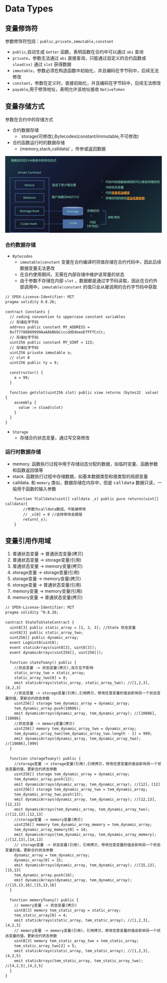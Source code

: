 # Data Types
## 变量修饰符
参数修饰符包括：`public,private,immutable,constant`
- `public`,自动生成 `Getter` 函数，表明函数在合约中可以通过 `abi` 查询
- `private`，参数无法通过 `abi` 直接查询，只能通过自定义的合约函数或 `sload(xx)` 通过 `slot` 获得数据
- `immutable`，参数必须在构造函数中初始化，并且编码在字节码中，后续无法修改
- `constant`，参数在定义时，直接初始化，并且编码在字节码中，后续无法修改
- `payable`,用于修饰地址，表明允许该地址接收 `NativeToken`
## 变量存储方式
参数在合约中的存储方式
- 合约数据存储
  - `storage(可修改),Bytecodes(constant/immutable,不可修改)
- 合约函数运行时的数据存储
  - (memory,stack,calldata)`，传参或返回数据

![](./images/evm_account.png)
### 合约数据存储
- `Bytecodes`
  - `immutable|constant` 变量在合约编译时将值存储在合约代码中，因此后续数据变量无法更改
  - 在合约使用期间，无需在内部存储中维护该常量的状态
  - 由于参数不存储在内部 `slot` ，数据都是通过字节码读取，因此在合约外部调用中，`immutable|constant` 的值只会从被调用的合约字节码中获取
```solidity
// SPDX-License-Identifier: MIT
pragma solidity 0.8.26;

contract Constants {
  // coding convention to uppercase constant variables
  // 存储在字节码
  address public constant MY_ADDRESS =
  0x777788889999AaAAbBbbCcccddDdeeeEfFFfCcCc;
  // 存储在字节码
  uint256 public constant MY_UINT = 123;
  // 存储在字节码
  uint256 private immutable a;
  // slot 0
  uint256 public ty = 9;

  constructor() {
    a = 99;
  }

  function getslot(uint256 slot) public view returns (bytes32  value) {
    assembly {
      value := sload(slot)
    }
  }
}
```
- `Storage`
  - 存储合约状态变量，通过写交易修改
### 运行时数据存储
- memory. 函数执行过程中用于存储动态分配的数据，如临时变量、函数参数和函数返回值等
- stack. 函数执行过程中存储数据，如基本数据类型和值类型的局部变量
- calldata. 和 `memory` 类似，数据存储在内存中，但是 <kbd>calldata</kbd> 数据只读，一般用于函数的输入参数
```solidity
    function fCalldata(uint[] calldata _x) public pure returns(uint[] calldata){
        //参数为calldata数组，不能被修改
        // _x[0] = 0 //这样修改会报错
        return(_x);
    }
```
## 变量引用作用域
1. 普通状态变量 -> 普通状态变量(拷贝)
2. 普通状态变量 -> storage变量(引用)
3. 普通状态变量 -> memory变量(拷贝)
4. storage变量 -> storage变量(引用)
5. storage变量 -> memory变量(拷贝)
6. storage变量 -> 普通状态变量(引用)
7. memory变量 -> memory变量(引用)
8. memory变量 -> 普通状态变量(拷贝)
```solidity
// SPDX-License-Identifier: MIT
pragma solidity ^0.8.26;

contract StateToStateContract {
  uint8[3] public static_array = [1, 2, 3]; //State 状态变量
  uint8[3] public static_array_two;
  uint256[] public dynamic_array;
  event LogUint8(uint8);
  event staticArrays(uint8[3], uint8[3]);
  event dynamicArrays(uint256[], uint256[]);

  function stateToany() public {
    //状态变量 -> 状态变量(拷贝),双方互不影响
    static_array_two = static_array;
    static_array_two[0] = 8;
    emit staticArrays(static_array, static_array_two); //[1,2,3],[8,2,3]
    //状态变量 -> storage变量(引用),引用拷贝，修改任意变量的值会影响另一个状态变量的值，更新合约状态参数
    uint256[] storage tem_dynamic_array = dynamic_array;
    tem_dynamic_array.push(10086);
    emit dynamicArrays(dynamic_array, tem_dynamic_array); //[10086],[10086]
    //状态变量 -> memory变量(拷贝)
    uint256[] memory tem_dynamic_array_two = dynamic_array;
    tem_dynamic_array_two[tem_dynamic_array_two.length - 1] = 999;
    emit dynamicArrays(dynamic_array, tem_dynamic_array_two); //[10086],[999]
  }

  function storageToany() public {
    //storage变量 -> storage变量(引用),引用拷贝，修改任意变量的值会影响另一个状态变量的值，更新合约状态参数
    uint256[] storage tem_dynamic_array = dynamic_array;
    tem_dynamic_array.push(12);
    emit dynamicArrays(dynamic_array, tem_dynamic_array); //[12]，[12]
    uint256[] storage tem_dynamic_array_two = tem_dynamic_array;
    tem_dynamic_array_two.push(13);
    emit dynamicArrays(dynamic_array, tem_dynamic_array); //[12,13],[12,13]
    emit dynamicArrays(tem_dynamic_array, tem_dynamic_array_two); //[12,13],[12,13]
    //storage变量 -> memory变量(拷贝)
    uint256[] memory tem_dynamic_array_memory = tem_dynamic_array;
    tem_dynamic_array_memory[0] = 14;
    emit dynamicArrays(tem_dynamic_array, tem_dynamic_array_memory); //[12,13],[14,13]
    // storage变量 -> 状态变量(引用)，引用拷贝，修改任意变量的值会影响另一个状态变量的值，更新合约状态参数
    dynamic_array = tem_dynamic_array;
    dynamic_array[0] = 15;
    emit dynamicArrays(dynamic_array, tem_dynamic_array); //[15,13],[15,13]
    tem_dynamic_array.push(16);
    emit dynamicArrays(dynamic_array, tem_dynamic_array); //[15,13,16],[15,13,16]
  }

  function memoryToany() public {
    // memory变量 -> 状态变量(拷贝)
    uint8[3] memory tem_static_array = static_array;
    tem_static_array[0] = 4;
    emit staticArrays(static_array, tem_static_array); //[1,2,3],[4,2,3]
    // memory变量 -> memory变量(引用)，引用拷贝，修改任意变量的值会影响另一个状态变量的值，更新合约状态参数
    uint8[3] memory tem_static_array_two = tem_static_array;
    tem_static_array_two[2] = 5;
    emit staticArrays(static_array, tem_static_array); //[1,2,3],[4,2,5]
    emit staticArrays(tem_static_array, tem_static_array_two); //[4,2,5],[4,2,5]
  }
}
```
